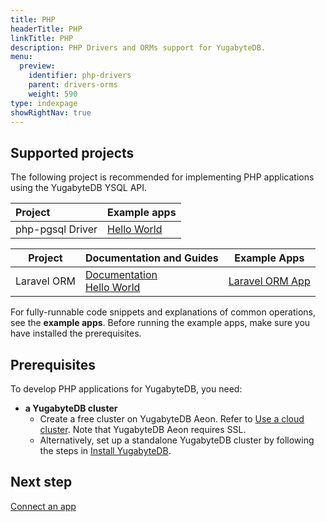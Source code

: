 ```yaml
---
title: PHP
headerTitle: PHP
linkTitle: PHP
description: PHP Drivers and ORMs support for YugabyteDB.
menu:
  preview:
    identifier: php-drivers
    parent: drivers-orms
    weight: 590
type: indexpage
showRightNav: true
---
```


## Supported projects

The following project is recommended for implementing PHP applications using the YugabyteDB YSQL API.

| Project | Example apps |
| :------ | :----------- |
| php-pgsql Driver | [Hello World](ysql/) |

| Project | Documentation and Guides | Example Apps |
| ------- | ------------------------ | ------------ |
| Laravel ORM | [Documentation](laravel/)<br />[Hello World](../orms/php/ysql-laravel/) | [Laravel ORM App](https://github.com/yugabyte/orm-examples/tree/master/php/laravel/)

For fully-runnable code snippets and explanations of common operations, see the **example apps**. Before running the example apps, make sure you have installed the prerequisites.

## Prerequisites

To develop PHP applications for YugabyteDB, you need:

- **a YugabyteDB cluster**
  - Create a free cluster on YugabyteDB Aeon. Refer to [Use a cloud cluster](/preview/tutorials/quick-start-yugabytedb-managed/). Note that YugabyteDB Aeon requires SSL.
  - Alternatively, set up a standalone YugabyteDB cluster by following the steps in [Install YugabyteDB](/preview/tutorials/quick-start/macos/).

## Next step

[Connect an app](ysql/)
